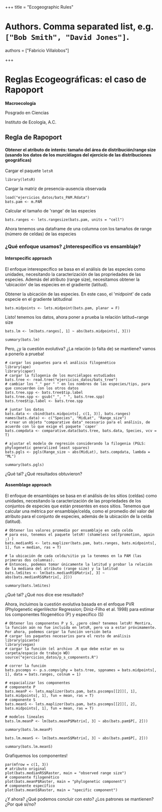 +++
title = "Ecogeographic Rules"

# Authors. Comma separated list, e.g. `["Bob Smith", "David Jones"]`.
authors = ["Fabricio Villalobos"]

  
+++

# Reglas Ecogeográficas: el caso de Rapoport

**Macroecología**

Posgrado en Ciencias

Instituto de Ecología, A.C.

## Regla de Rapoport

#### Obtener el atributo de interés: tamaño del área de distribución/range size (usando los datos de los murciélagos del ejercicio de las distribuciones geográficas)

Cargar el paquete `letsR`
```{r eval=FALSE}
library(letsR)
```

Cargar la matriz de presencia-ausencia observada
```{r eval=FALSE}
load("ejercicios_datos/bats_PAM.Rdata")
bats.pam <- m.PAM
```

Calcular el tamaño de 'range' de las especies
```{r eval=FALSE}
bats.ranges <- lets.rangesize(bats.pam, units = "cell")
```

Ahora tenemos una dataframe de una columna con los tamaños de range (número de celdas) de las especies

### ¿Qué enfoque usamos? ¿Interespecífico vs ensamblaje?

#### Interspecific approach

El enfoque interespecífico se basa en el análisis de las especies como unidades, necesitando la caracterización de las propriedades de las especies. Además del atributo (range size), necesitamos obtener la 'ubicación' de las especies en el gradiente (latitud).

Obtener la ubicación de las especies. En este caso, el 'midpoint' de cada especie en el gradiente latitudinal

```{r eval=FALSE}
bats.midpoints <- lets.midpoint(bats.pam, planar = F)
```

Listo! tenemos los datos, ahora poner a prueba la relación latitud~range size
```{r eval=FALSE}
bats.lm <- lm(bats.ranges[, 1] ~ abs(bats.midpoints[, 3]))

summary(bats.lm)
```

Pero, ¿y la cuestión evolutiva? ¿La relación (o falta de) se mantiene?
vamos a ponerlo a prueba!
```{r eval=FALSE}
# cargar los paquetes para el análisis filogenético
library(ape)
library(caper)
# cargar la filogenia de los murciélagos estudiados
bats.tree <- read.tree("ejercicios_datos/bats_tree")
# cambiar los "_" por " " en los nombres de las especies/tips, para que concuerden con los otros datos
bats.tree.spp <- bats.tree$tip.label
bats.tree.spp <- gsub("_", " ", bats.tree.spp)
bats.tree$tip.label <- bats.tree.spp

# juntar los datos
bats.data <- cbind(bats.midpoints[, c(1, 3)], bats.ranges)
names(bats.data) <- c("Species", "MidLat", "Range_size")
# crear un objeto "comparative data" necesario para el análisis, de acuerdo con lo que exige el paquete `caper`
bats.compdata <- comparative.data(bats.tree, bats.data, Species, vcv = T)

# ajustar el modelo de regresión considerando la filogenia (PGLS: phylogenetic generalized least squares)
bats.pgls <- pgls(Range_size ~ abs(MidLat), bats.compdata, lambda = "ML")

summary(bats.pgls)
```
¿Qué tal? ¿Qué resultados obtuvieron?


#### Assemblage approach
El enfoque de ensamblajes se basa en el análisis de los sitios (celdas) como unidades, necesitando la caracterización de las propriedades de los conjuntos de especies que están presentes en esos sitios. Tenemos que calcular una métrica por ensamblaje/celda, como el promedio del valor del atributo para el conjunto de especies, además de la ubicación de la celda (latitud).

```{r eval=FALSE}
# Obtener los valores promedio por ensamblaje en cada celda
# para eso, tenemos el paquete letsR! (shameless selfpromotion, again ;) )
bats.medianRS <- lets.maplizer(bats.pam, bats.ranges, bats.midpoints[, 1], fun = median, ras = T)

# la ubicación de cada celda/sitio ya la tenemos en la PAM (las primeras dos columnas).
# Entonces, podemos tomar únicamente la latitud y probar la relación de la mediana del atributo (range size) y la latitud
bats.lmSites <- lm(bats.medianRS$Matrix[, 3] ~ abs(bats.medianRS$Matrix[, 2]))

summary(bats.lmSites)
```
¿Qué tal? ¿Qué nos dice ese resultado?

Ahora, incluimos la cuestión evolutiva basada en el enfoque PVR (Phylogenetic eigenVector Regression; Diniz-Filho et al. 1998) para estimar los componentes filogenético (P) y específico (S)
```{r eval=FALSE}
# Obtener los componentes P y S, ¿pero cómo? tenemos letsR! Mentira, la función aún no fue incluida en letsR, pero va a estar próximamente. Por ahora, podemos cargar la función versión beta
# cargar los paquetes necesarios para el resto de análisis
library(picante)
library(vegan)
# cargar la función (el archivo .R que debe estar en su carpeta/espacio de trabajo WD)
source("ejercicios_datos/p_s_components.R")

# correr la función
bats.pscomps <- p.s.comps(phy = bats.tree, sppnames = bats.midpoints[, 1], data = bats.ranges, colnum = 1)

# espacializar los componentes
# componente P
bats.meanP <- lets.maplizer(bats.pam, bats.pscomps[[2]][, 1], bats.midpoints[, 1], fun = mean, ras = T)
# componente S
bats.meanS <- lets.maplizer(bats.pam, bats.pscomps[[2]][, 2], bats.midpoints[, 1], fun = mean, ras = T)

# modelos lineales
bats.lm.meanP <- lm(bats.meanP$Matrix[, 3] ~ abs(bats.pam$P[, 2]))

summary(bats.lm.meanP)

bats.lm.meanS <- lm(bats.meanS$Matrix[, 3] ~ abs(bats.pam$P[, 2]))

summary(bats.lm.meanS)
```

Grafiquemos los componentes!
```{r eval=FALSE}
par(mfrow = c(1, 3))
# atributo original
plot(bats.medianRS$Raster, main = "observed range size")
# componente filogenético
plot(bats.meanP$Raster, main = "phylogenetic component")
# componente específico
plot(bats.meanS$Raster, main = "specific component")
```


¿Y ahora? 
¿Qué podemos concluir con esto?
¿Los patrones se mantienen? ¿Por qué sí/no?
